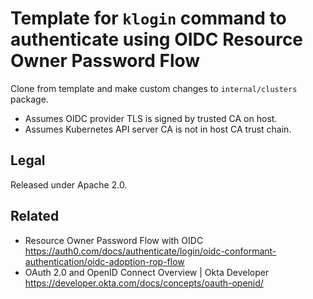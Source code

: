 # Template for `klogin` command to authenticate using OIDC Resource Owner Password Flow

Clone from template and make custom changes to `internal/clusters` package.

* Assumes OIDC provider TLS is signed by trusted CA on host.
* Assumes Kubernetes API server CA is not in host CA trust chain.

## Legal

Released under Apache 2.0.

## Related

* Resource Owner Password Flow with OIDC  
  <https://auth0.com/docs/authenticate/login/oidc-conformant-authentication/oidc-adoption-rop-flow>
* OAuth 2.0 and OpenID Connect Overview \| Okta Developer  
  <https://developer.okta.com/docs/concepts/oauth-openid/>
